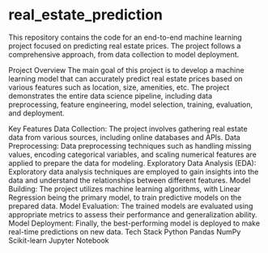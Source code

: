 # real_estate_prediction
This repository contains the code for an end-to-end machine learning project focused on predicting real estate prices. The project follows a comprehensive approach, from data collection to model deployment.

Project Overview
The main goal of this project is to develop a machine learning model that can accurately predict real estate prices based on various features such as location, size, amenities, etc. The project demonstrates the entire data science pipeline, including data preprocessing, feature engineering, model selection, training, evaluation, and deployment.

Key Features
Data Collection: The project involves gathering real estate data from various sources, including online databases and APIs.
Data Preprocessing: Data preprocessing techniques such as handling missing values, encoding categorical variables, and scaling numerical features are applied to prepare the data for modeling.
Exploratory Data Analysis (EDA): Exploratory data analysis techniques are employed to gain insights into the data and understand the relationships between different features.
Model Building: The project utilizes machine learning algorithms, with Linear Regression being the primary model, to train predictive models on the prepared data.
Model Evaluation: The trained models are evaluated using appropriate metrics to assess their performance and generalization ability.
Model Deployment: Finally, the best-performing model is deployed to make real-time predictions on new data.
Tech Stack
Python
Pandas
NumPy
Scikit-learn
Jupyter Notebook
